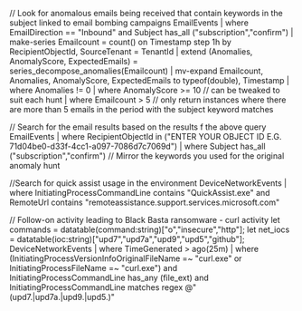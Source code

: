 // Look for anomalous emails being received that contain keywords in the subject linked to email bombing campaigns
EmailEvents
| where EmailDirection == "Inbound" and Subject has_all ("subscription","confirm")
| make-series Emailcount = count()
    on Timestamp
    step 1h
    by RecipientObjectId, SourceTenant = TenantId
| extend (Anomalies, AnomalyScore, ExpectedEmails) = series_decompose_anomalies(Emailcount)
| mv-expand Emailcount, Anomalies, AnomalyScore, ExpectedEmails to typeof(double), Timestamp
| where Anomalies != 0
| where AnomalyScore >= 10 // can be tweaked to suit each hunt
| where Emailcount > 5  // only return instances where there are more than 5 emails in the period with the subject keyword matches
 
// Search for the email results based on the results f the above query
EmailEvents
| where RecipientObjectId in ("ENTER YOUR OBJECT ID E.G. 71d04be0-d33f-4cc1-a097-7086d7c7069d")
| where Subject has_all ("subscription","confirm") // Mirror the keywords you used for the original anomaly hunt
 
//Search for quick assist usage in the environment
DeviceNetworkEvents
| where InitiatingProcessCommandLine contains "QuickAssist.exe" and RemoteUrl contains "remoteassistance.support.services.microsoft.com"
 
// Follow-on activity leading to Black Basta ransomware - curl activity
let commands = datatable(command:string)["o","insecure","http"];
let net_iocs = datatable(ioc:string)["upd7","upd7a","upd9","upd5","github"];
DeviceNetworkEvents
| where TimeGenerated > ago(25m)
| where (InitiatingProcessVersionInfoOriginalFileName =~ "curl.exe" or InitiatingProcessFileName =~ "curl.exe") and InitiatingProcessCommandLine has_any (file_ext) and InitiatingProcessCommandLine matches regex @"(upd7.|upd7a.|upd9.|upd5.)"
